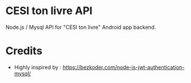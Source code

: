 # CESI ton livre API
Node.js / Mysql API for "CESI ton livre" Android app backend.

# Credits
* Highly inspired by : https://bezkoder.com/node-js-jwt-authentication-mysql/